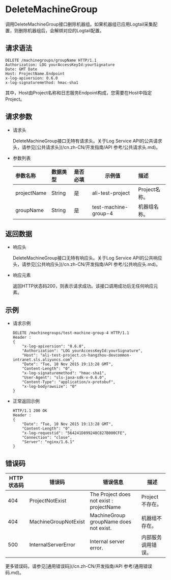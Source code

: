 # DeleteMachineGroup

调用DeleteMachineGroup接口删除机器组。如果机器组已应用Logtail采集配置，则删除机器组后，会解绑对应的Logtail配置。

## 请求语法

```
DELETE /machinegroups/groupName HTTP/1.1
Authorization: LOG yourAccessKeyId:yourSignature
Date: GMT Date
Host: ProjectName.Endpoint
x-log-apiversion: 0.6.0
x-log-signaturemethod: hmac-sha1
```

其中，Host由Project名称和日志服务Endpoint构成，您需要在Host中指定Project。

## 请求参数

-   请求头

    DeleteMachineGroup接口无特有请求头。关于Log Service API的公共请求头，请参见[公共请求头](/cn.zh-CN/开发指南/API 参考/公共请求头.md)。

-   参数列表

    |参数名称|数据类型|是否必填|示例值|描述|
    |:---|:---|:---|---|:-|
    |projectName|String|是|ali-test-project|Project名称。|
    |groupName|String|是|test-machine-group-4|机器组名称。|


## 返回数据

-   响应头

    DeleteMachineGroup接口无特有响应头。关于Log Service API的公共响应头，请参见[公共响应头](/cn.zh-CN/开发指南/API 参考/公共响应头.md)。

-   响应元素

    返回HTTP状态码200，则表示请求成功。该接口调用成功后无任何响应元素。


## 示例

-   请求示例

    ```
    DELETE /machinegroups/test-machine-group-4 HTTP/1.1
    Header :
    {
        "x-log-apiversion": "0.6.0",
        "Authorization": "LOG yourAccessKeyId:yourSignature",
        "Host": "ali-test-project.cn-hangzhou-devcommon-intranet.sls.aliyuncs.com",
        "Date": "Tue, 10 Nov 2015 19:13:28 GMT",
        "Content-Length": "0",
        "x-log-signaturemethod": "hmac-sha1",
        "User-Agent": "sls-java-sdk-v-0.6.0",
        "Content-Type": "application/x-protobuf",
        "x-log-bodyrawsize": "0"
    }
    ```

-   正常返回示例

    ```
    HTTP/1.1 200 OK
    Header :
    {
        "Date": "Tue, 10 Nov 2015 19:13:28 GMT",
        "Content-Length": "0",
        "x-log-requestid": "564241D899248C827B000CFE",
        "Connection": "close",
        "Server": "nginx/1.6.1"
    }
    ```


## 错误码

|HTTP状态码|错误码|错误信息|描述|
|-------|---|----|--|
|404|ProjectNotExist|The Project does not exist : projectName|Project不存在。|
|404|MachineGroupNotExist|MachineGroup groupName does not exist.|机器组不存在。|
|500|InternalServerError|Internal server error.|内部服务调用错误。|

更多错误码，请参见[通用错误码](/cn.zh-CN/开发指南/API 参考/通用错误码.md)。

